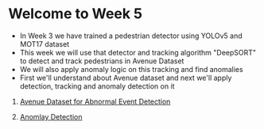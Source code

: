 # Welcome to Week 5
* In Week 3 we have trained a pedestrian detector using YOLOv5 and MOT17 dataset
* This week we will use that detector and tracking algorithm "DeepSORT" to detect and track pedestrians in Avenue Dataset
* We will also apply anomaly logic on this tracking and find anomalies
* First we'll understand about Avenue dataset and next we'll apply detection, tracking and anomaly detection on it

1. [Avenue Dataset for Abnormal Event Detection](./Avenue_Dataset)

2. [Anomlay Detection](./Anomaly_Detection)

